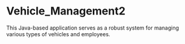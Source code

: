 # Vehicle_Management2
This Java-based application serves as a robust system for managing various types of vehicles and employees.
